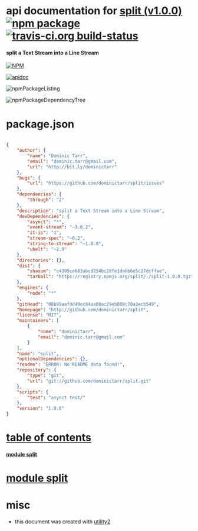 # api documentation for  [split (v1.0.0)](http://github.com/dominictarr/split)  [![npm package](https://img.shields.io/npm/v/npmdoc-split.svg?style=flat-square)](https://www.npmjs.org/package/npmdoc-split) [![travis-ci.org build-status](https://api.travis-ci.org/npmdoc/node-npmdoc-split.svg)](https://travis-ci.org/npmdoc/node-npmdoc-split)
#### split a Text Stream into a Line Stream

[![NPM](https://nodei.co/npm/split.png?downloads=true)](https://www.npmjs.com/package/split)

[![apidoc](https://npmdoc.github.io/node-npmdoc-split/build/screenCapture.buildNpmdoc.browser.%252Fhome%252Ftravis%252Fbuild%252Fnpmdoc%252Fnode-npmdoc-split%252Ftmp%252Fbuild%252Fapidoc.html.png)](https://npmdoc.github.io/node-npmdoc-split/build/apidoc.html)

![npmPackageListing](https://npmdoc.github.io/node-npmdoc-split/build/screenCapture.npmPackageListing.svg)

![npmPackageDependencyTree](https://npmdoc.github.io/node-npmdoc-split/build/screenCapture.npmPackageDependencyTree.svg)



# package.json

```json

{
    "author": {
        "name": "Dominic Tarr",
        "email": "dominic.tarr@gmail.com",
        "url": "http://bit.ly/dominictarr"
    },
    "bugs": {
        "url": "https://github.com/dominictarr/split/issues"
    },
    "dependencies": {
        "through": "2"
    },
    "description": "split a Text Stream into a Line Stream",
    "devDependencies": {
        "asynct": "*",
        "event-stream": "~3.0.2",
        "it-is": "1",
        "stream-spec": "~0.2",
        "string-to-stream": "~1.0.0",
        "ubelt": "~2.9"
    },
    "directories": {},
    "dist": {
        "shasum": "c4395ce683abcd254bc28fe1dabb6e5c27dcffae",
        "tarball": "https://registry.npmjs.org/split/-/split-1.0.0.tgz"
    },
    "engines": {
        "node": "*"
    },
    "gitHead": "08b99aafdd40ec84aa88ac29eb808c70a2ecb549",
    "homepage": "http://github.com/dominictarr/split",
    "license": "MIT",
    "maintainers": [
        {
            "name": "dominictarr",
            "email": "dominic.tarr@gmail.com"
        }
    ],
    "name": "split",
    "optionalDependencies": {},
    "readme": "ERROR: No README data found!",
    "repository": {
        "type": "git",
        "url": "git://github.com/dominictarr/split.git"
    },
    "scripts": {
        "test": "asynct test/"
    },
    "version": "1.0.0"
}
```



# <a name="apidoc.tableOfContents"></a>[table of contents](#apidoc.tableOfContents)

#### [module split](#apidoc.module.split)



# <a name="apidoc.module.split"></a>[module split](#apidoc.module.split)



# misc
- this document was created with [utility2](https://github.com/kaizhu256/node-utility2)

